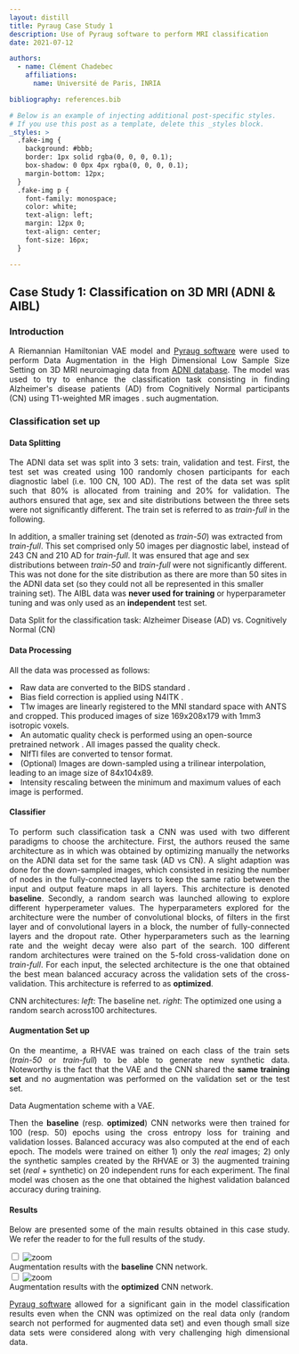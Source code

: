 ```yaml
---
layout: distill
title: Pyraug Case Study 1
description: Use of Pyraug software to perform MRI classification
date: 2021-07-12

authors:
  - name: Clément Chadebec
    affiliations:
      name: Université de Paris, INRIA

bibliography: references.bib

# Below is an example of injecting additional post-specific styles.
# If you use this post as a template, delete this _styles block.
_styles: >
  .fake-img {
    background: #bbb;
    border: 1px solid rgba(0, 0, 0, 0.1);
    box-shadow: 0 0px 4px rgba(0, 0, 0, 0.1);
    margin-bottom: 12px;
  }
  .fake-img p {
    font-family: monospace;
    color: white;
    text-align: left;
    margin: 12px 0;
    text-align: center;
    font-size: 16px;
  }

---
```


## Case Study 1: Classification on 3D MRI (ADNI & AIBL) 


### Introduction

<p align="justify" style="text-align:justify"> 
A Riemannian Hamiltonian VAE model <d-cite key="chadebec_geometry-aware_2020"></d-cite> and <a href="https://github.com/clementchadebec/pyraug" target="blank">Pyraug software</a> were used to perform Data Augmentation in the High Dimensional Low Sample Size Setting on 3D MRI neuroimaging data from <a href="http://adni.loni.usc.edu/" target="blank">ADNI database</a>. The model was used to try to enhance the classification task consisting in finding Alzheimer's disease patients (AD) from Cognitively Normal participants (CN) using T1-weighted MR images <d-cite key="chadebec_data_2021"></d-cite>.  such augmentation.
</p>

### Classification set up


#### Data Splitting

<p align="justify">The ADNI data set was split into 3 sets: train, validation and test.
First, the test set was created using 100 randomly chosen participants for each diagnostic label (i.e. 100 CN, 100 AD). The rest of the data set was split such that 80% is allocated from training and 20% for validation. The authors ensured that age, sex and site distributions between the three sets were not significantly different. The train set is referred to as <i>train-full</i> in the following.

In addition, a smaller training set (denoted as <i>train-50</i>) was extracted from <i>train-full</i>. This set comprised only 50 images per diagnostic label, instead of 243 CN and 210 AD for <i>train-full</i>. It was ensured that age and sex distributions between <i>train-50</i> and <i>train-full</i> were not significantly different. This was not done for the site distribution as there are more than 50 sites in the ADNI data set (so they could not all be represented in this smaller training set). The AIBL data was <b>never used for training</b> or hyperparameter tuning and was only used as an <b>independent</b> test set.
</p>
<div class="img">
    <div class="col-sm mt-0 mt-md-0">
        <img class="img-fluid rounded z-depth-1" src="{{ '/assets/img/pyraug_project/Case_study_1.jpg' | relative_url }}" alt="" title="Data Splitting"/>
    </div>
</div>
<div class="caption">
     Data Split for the classification task: Alzheimer Disease (AD) vs. Cognitively Normal (CN)
</div>



#### Data Processing


All the data was processed as follows:
<dl>
  <li> Raw data are converted to the BIDS standard <d-cite key="gorgolewski_brain_2016"></d-cite>.</li>
  <li> Bias field correction is applied using N4ITK <d-cite key="tustison_n4itk_2010"></d-cite>.</li>
  <li> T1w images are linearly registered to the MNI standard space <d-cite key="fonov_unbiased_2009"></d-cite> with ANTS <d-cite key="avants_insight_2014"></d-cite> and cropped. This produced images of size 169x208x179 with 1mm3 isotropic voxels.</li>
  <li> An automatic quality check is performed using an open-source pretrained network <d-cite key="fonov_deep_2018"></d-cite>. All images passed the quality check.</li>
  <li> NIfTI files are converted to tensor format.</li>
  <li> (Optional) Images are down-sampled using a trilinear interpolation, leading to an image size of 84x104x89.</li>
  <li> Intensity rescaling between the minimum and maximum values of each image is performed.</li>
</dl>

#### Classifier

<p align="justify">
To perform such classification task a CNN was used with two different paradigms to choose the architecture. First, the authors reused the same architecture as in <d-cite key="wen_convolutional_2020"></d-cite> which was obtained by optimizing manually the networks on the ADNI data set for the same task (AD vs CN). A slight adaption was done for the down-sampled images, which consisted in resizing the number of nodes in the fully-connected layers to keep the same ratio between the input and output feature maps in all layers. This  architecture is denoted <b>baseline</b>. Secondly, a random search was launched  <d-cite key="bergstra_random_2012"></d-cite> allowing to explore different hyperperameter values. The hyperparameters explored for the architecture were the number of convolutional blocks, of filters in the first layer and of convolutional layers in a block, the number of fully-connected layers and the dropout rate. Other hyperparameters such as the learning rate and the weight decay were also part of the search. 100 different random architectures were trained on the 5-fold cross-validation done on <i>train-full</i>. For each input, the selected  architecture is the one that obtained the best mean balanced accuracy across the validation sets of the cross-validation. This architecture is referred to as <b>optimized</b>.</p>
<div class="img">
    <div class="col-sm mt-0 mt-md-0">
        <img class="img-fluid rounded z-depth-1" src="{{ '/assets/img/pyraug_project/CNNs.jpeg' | relative_url }}" alt="" title="CNN Networks"/>
    </div>
</div>
<div class="caption">
    CNN architectures: <i>left</i>: The baseline net. <i>right</i>: The optimized one using a random search across100 architectures.
</div>


#### Augmentation Set up

<p align="justify">
On the meantime, a RHVAE was trained on each class of the train sets (<i>train-50</i> or <i>train-full</i>) to be able to generate new synthetic data. Noteworthy is the fact that the VAE and the CNN shared the <b>same training set</b> and no augmentation was performed on the validation set or the test set.
</p>

<div class="img">
    <div class="col-sm mt-0 mt-md-0">
        <img class="img-fluid rounded z-depth-1" src="{{ '/assets/img/pyraug_project/DA_diagram.png' | relative_url }}" alt="" title="DA framework"/>
    </div>
</div>
<div class="caption">
    Data Augmentation scheme with a VAE.
</div>

<p align="justify">
Then the <b>baseline</b> (resp. <b>optimized</b>) CNN networks were then trained for 100 (resp. 50) epochs using the cross entropy loss for training and validation losses. Balanced accuracy was also computed at the end of each epoch. The models were trained on either 1) only the <i>real</i> images; 2) only the synthetic samples created by the RHVAE or 3) the augmented training set (<i>real</i> + synthetic) on 20 independent runs for each experiment. The final model  was chosen as the one that obtained the highest validation balanced accuracy during training.  
</p>

#### Results

<p align="justify">
Below are presented some of the main results obtained in this case study. We refer the reader to <d-cite key="chadebec_data_2021"></d-cite> for the full results of the study.
<div class="container">
  <input type="checkbox" id="zoomCheck1">
    <label for="zoomCheck1">
        <img class="img-fluid rounded z-depth-1" src="{{ '/assets/img/pyraug_project/baseline_results.png' | relative_url }}" alt="zoom" title="Classification results"/>
    </label>
</div>
<div class="caption">
    Augmentation results with the <b>baseline</b> CNN network.
</div>


<div class="container">
  <input type="checkbox" id="zoomCheck2">
    <label for="zoomCheck2">
        <img class="img-fluid rounded z-depth-1" src="{{ '/assets/img/pyraug_project/optimized_results.png' | relative_url }}" alt="zoom" title="Classification results"/>
    </label>
</div>
<div class="caption">
    Augmentation results with the <b>optimized</b> CNN network.
</div>

<p align="justify">
<a href="https://github.com/clementchadebec/pyraug" target="blank">Pyraug software</a> allowed for a significant gain in the model classification results even when the CNN was optimized on the real data only (random search not performed for augmented data set) and even though small size data sets were considered along with very challenging high dimensional data.
</p>
